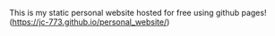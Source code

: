 This is my static personal website hosted for free using github pages!
(https://jc-773.github.io/personal_website/)
